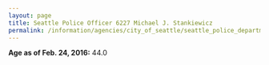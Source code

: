 ```yaml
---
layout: page
title: Seattle Police Officer 6227 Michael J. Stankiewicz
permalink: /information/agencies/city_of_seattle/seattle_police_department/copbook/6227/
---
```


**Age as of Feb. 24, 2016:** 44.0
